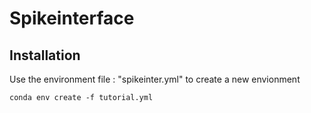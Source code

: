 # Spikeinterface
## Installation

Use the environment file : "spikeinter.yml" to create a new envionment

```
conda env create -f tutorial.yml
```


